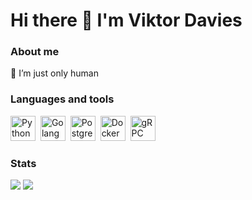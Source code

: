 # Hi there 👋 I'm Viktor Davies

### About me
🌱 I’m just only human

### Languages and tools
<img src="https://cdn.jsdelivr.net/gh/devicons/devicon/icons/python/python-original.svg" title="Python" width="40" height="40"/>&nbsp;
<img src="https://cdn.jsdelivr.net/gh/devicons/devicon/icons/go/go-original-wordmark.svg" title="Golang" width="40" height="40"/>&nbsp;
<img src="https://cdn.jsdelivr.net/gh/devicons/devicon/icons/postgresql/postgresql-original-wordmark.svg" title="PostgreSQL" width="40" height="40"/>&nbsp;
<img src="https://cdn.jsdelivr.net/gh/devicons/devicon/icons/docker/docker-plain-wordmark.svg" title="Docker" width="40" height="40"/>&nbsp;
 <img src="https://cncf-branding.netlify.app/img/projects/grpc/icon/white/grpc-icon-white.svg" title="gRPC" alt="gRPC" width="40" height="40"/>&nbsp;


### Stats
![](http://github-profile-summary-cards.vercel.app/api/cards/stats?username=zfullio&theme=default)
![](http://github-profile-summary-cards.vercel.app/api/cards/productive-time?username=zfullio&theme=default&utcOffset=8) 
          
          
          
 
 <img src="https://komarev.com/ghpvc/?username=zfullio&style=flat-square&color=blue" alt=""/>
